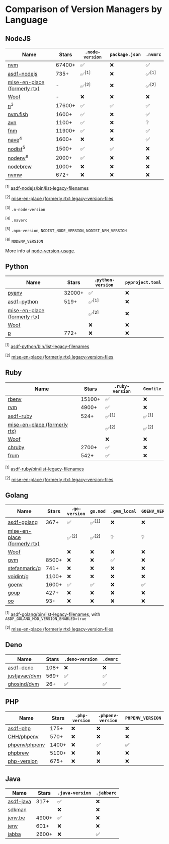 # Comparison of Version Managers by Language

## NodeJS

| Name                                                        | Stars  | `.node-version` | `package.json` | `.nvmrc`        |
|----------------------------------------------------------   |--------|-----------------|----------------|-----------------|
| [nvm](https://github.com/nvm-sh/nvm)                        | 67400+ | ✅               | ❌              | ✅               |
| [asdf-nodejs](https://github.com/asdf-vm/asdf-nodejs)       | 735+   | ✅<sup>[1]</sup> | ❌              | ✅<sup>[1]</sup> |
| [mise-en-place (formerly rtx)](https://github.com/jdx/mise) | -      | ✅<sup>[2]</sup> | ❌              | ✅<sup>[2]</sup> |
| [Woof](https://github.com/version-manager/woof)             | -      | ❌               | ❌              | ❌               |
| [n](https://github.com/tj/n)<sup>3</sup>                    | 17600+ | ✅               | ✅              | ✅               |
| [nvm.fish](https://github.com/jorgebucaran/nvm.fish)        | 1600+  | ✅               | ❌              | ✅               |
| [avn](https://github.com/wbyoung/avn)                       | 1100+  | ✅               | ❌              | ❔               |
| [fnm](https://github.com/Schniz/fnm)                        | 11900+ | ✅               | ❌              | ✅               |
| [nave](https://github.com/isaacs/nave)<sup>4</sup>          | 1600+  | ❌               | ❌              | ✅               |
| [nodist](https://github.com/nullivex/nodist)<sup>5</sup>    | 1500+  | ✅               | ✅              | ❌               |
| [nodenv](https://github.com/nodenv/nodenv)<sup>6</sup>      | 2000+  | ✅               | ❌              | ❌               |
| [nodebrew](https://github.com/hokaccha/nodebrew)            | 1000+  | ❌               | ❌              | ❌               |
| [nvmw](https://github.com/hakobera/nvmw)                    | 672+   | ❌               | ❌              | ❌               |

<sup>[1]</sup> [asdf-nodejs/bin/list-legacy-filenames](https://github.com/asdf-vm/asdf-nodejs/blob/master/bin/list-legacy-filenames)

<sup>[2]</sup> [mise-en-place (formerly rtx) legacy-version-files](https://mise.jdx.dev/configuration.html#legacy-version-files)

<sup>[3]</sup> `.n-node-version`

<sup>[4]</sup> `.naverc`

<sup>[5]</sup> `.npm-version`, `NODIST_NODE_VERSION`, `NODIST_NPM_VERSION`

<sup>[6]</sup> `NODENV_VERSION`

More info at [node-version-usage](https://github.com/shadowspawn/node-version-usage).

## Python

| Name                                                         | Stars  | `.python-version` | `pyproject.toml` |
|--------------------------------------------------------------|--------|-------------------|------------------|
| [pyenv](https://github.com/pyenv/pyenv)                      | 32000+ | ✅                 | ❌                |
| [asdf-python](https://github.com/asdf-community/asdf-python) | 519+   | ✅<sup>[1]</sup>   | ❌                |
| [mise-en-place (formerly rtx)](https://github.com/jdx/mise)  |        | ✅<sup>[2]</sup>   | ❌                |
| [Woof](https://github.com/version-manager/woof)              |        | ❌                 | ❌                |
| [p](https://github.com/qw3rtman/p)                           | 772+   | ❌                 | ❌                |

<sup>[1]</sup> [asdf-python/bin/list-legacy-filenames](https://github.com/asdf-community/asdf-python/blob/master/bin/list-legacy-filenames)

<sup>[2]</sup> [mise-en-place (formerly rtx) legacy-version-files](https://mise.jdx.dev/configuration.html#legacy-version-files)

## Ruby

| Name                                                        | Stars  | `.ruby-version` | `Gemfile`       |
|-----------------------------------------------------        |--------|-----------------|-----------------|
| [rbenv](https://github.com/rbenv/rbenv)                     | 15100+ | ✅               | ❌               |
| [rvm](https://github.com/rvm/rvm)                           | 4900+  | ✅               | ❌               |
| [asdf-ruby](https://github.com/asdf-vm/asdf-nodejs)         | 524+   | ✅<sup>[1]</sup> | ✅<sup>[1]</sup> |
| [mise-en-place (formerly rtx)](https://github.com/jdx/mise) |        | ✅<sup>[2]</sup> | ✅<sup>[2]</sup> |
| [Woof](https://github.com/version-manager/woof)             |        | ❌               | ❌               |
| [chruby](https://github.com/postmodern/chruby)              | 2700+  | ✅               | ❌               |
| [frum](https://github.com/TaKO8Ki/frum)                     | 542+   | ✅               | ❌               |

<sup>[1]</sup> [asdf-ruby/bin/list-legacy-filenames](https://github.com/asdf-community/asdf-ruby/blob/master/bin/list-legacy-filenames)

<sup>[2]</sup> [mise-en-place (formerly rtx) legacy-version-files](https://mise.jdx.dev/configuration.html#legacy-version-files)

## Golang

| Name                                                        | Stars | `.go-version`   | `go.mod`        | `.gvm_local` | `GOENV_VERSION` |
|------------------------------------------------------       |-------|-----------------|-----------------|--------------|-----------------|
| [asdf-golang](https://github.com/kennyp/asdf-golang)        | 367+  | ✅               | ✅<sup>[1]</sup> | ❌            | ❌               |
| [mise-en-place (formerly rtx)](https://github.com/jdx/mise) |       | ✅<sup>[2]</sup> | ✅<sup>[2]</sup> | ❔            | ❔               |
| [Woof](https://github.com/version-manager/woof)             |       | ❌               | ❌               | ❌            | ❌               |
| [gvm](https://github.com/moovweb/gvm)                       | 8500+ | ❌               | ❌               | ✅            | ❌               |
| [stefanmaric/g](https://github.com/stefanmaric/g)           | 741+  | ❌               | ❌               | ❌            | ❌               |
| [voidint/g](https://github.com/voidint/g)                   | 1100+ | ❌               | ❌               | ❌            | ❌               |
| [goenv](https://github.com/syndbg/goenv)                    | 1600+ | ✅               | ✅               | ❌            | ✅               |
| [goup](https://github.com/owenthereal/goup)                 | 427+  | ❌               | ❌               | ❌            | ❌               |
| [oo](https://github.com/hit9/oo)                            | 93+   | ❌               | ❌               | ❌            | ❌               |

<sup>[1]</sup> [asdf-golang/bin/list-legacy-filenames](https://github.com/asdf-community/asdf-golang/blob/master/bin/list-legacy-filenames), with `ASDF_GOLANG_MOD_VERSION_ENABLED=true`

<sup>[2]</sup> [mise-en-place (formerly rtx) legacy-version-files](https://mise.jdx.dev/configuration.html#legacy-version-files)

## Deno

| Name                                                     | Stars | `.deno-version` | `.dvmrc` |
|----------------------------------------------------------|-------|-----------------|----------|
| [asdf-deno](https://github.com/asdf-community/asdf-deno) | 108+  | ❌               | ❌        |
| [justjavac/dvm](https://github.com/justjavac/dvm)        | 569+  | ✅               | ✅        |
| [ghosind/dvm](https://github.com/ghosind/dvm)            | 26+   | ✅               | ✅        |

## PHP

| Name                                                   | Stars | `.php-version` | `.phpenv-version` | `PHPENV_VERSION` |
|--------------------------------------------------------|-------|----------------|-------------------|------------------|
| [asdf-php](https://github.com/asdf-community/asdf-php) | 175+  | ❌              | ❌                 | ❌                |
| [CHH/phpenv](https://github.com/CHH/phpenv)            | 570+  | ❌              | ❌                 | ❌                |
| [phpenv/phpenv](https://github.com/phpenv/phpenv)      | 1400+ | ❌              | ✅                 | ✅                |
| [phpbrew](https://github.com/phpbrew/phpbrew)          | 5100+ | ❌              | ❌                 | ❌                |
| [php-version](https://github.com/wilmoore/php-version) | 675+  | ❌              | ❌                 | ❌                |

## Java

| Name                                              | Stars | `.java-version` | `.jabbarc` |
|---------------------------------------------------|-------|-----------------|------------|
| [asdf-java](https://github.com/halcyon/asdf-java) | 317+  | ✅               | ❌          |
| [sdkman](https://sdkman.io)                       |       | ❌               | ❌          |
| [jenv.be](https://github.com/jenv/jenv)           | 4900+ | ✅               | ❌          |
| [jenv](https://github.com/linux-china/jenv)       | 601+  | ❌               | ❌          |
| [jabba](https://github.com/shyiko/jabba)          | 2600+ | ❌               | ✅          |
